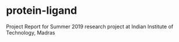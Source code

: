 # protein-ligand
Project Report for Summer 2019 research project at Indian Institute of Technology, Madras
